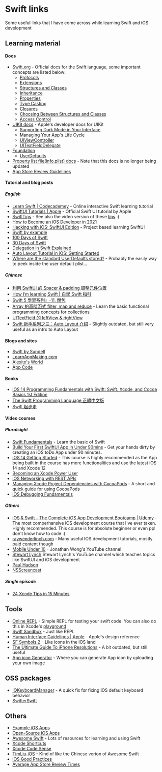 # Swift links

Some useful links that I have come across while learning Swift and iOS development

## Learning material

#### Docs

- [Swift.org](https://swift.org/) - Official docs for the Swift language, some important concepts are listed below:
  - [Protocols](https://docs.swift.org/swift-book/LanguageGuide/Protocols.html)
  - [Extensions](https://docs.swift.org/swift-book/LanguageGuide/Extensions.html)
  - [Structures and Classes](https://docs.swift.org/swift-book/LanguageGuide/ClassesAndStructures.html)
  - [Inheritance](https://docs.swift.org/swift-book/LanguageGuide/Inheritance.html)
  - [Properties](https://docs.swift.org/swift-book/LanguageGuide/Properties.html)
  - [Type Casting](https://docs.swift.org/swift-book/LanguageGuide/TypeCasting.html)
  - [Closures](https://docs.swift.org/swift-book/LanguageGuide/Closures.html)
  - [Choosing Between Structures and Classes](https://developer.apple.com/documentation/swift/choosing_between_structures_and_classes)
  - [Access Control](https://docs.swift.org/swift-book/LanguageGuide/AccessControl.html)
- [UIKit docs](https://developer.apple.com/documentation/uikit) - Apple's developer docs for UIKit
  - [Supporting Dark Mode in Your Interface](https://developer.apple.com/documentation/uikit/appearance_customization/supporting_dark_mode_in_your_interface)
  - [Managing Your App's Life Cycle](https://developer.apple.com/documentation/uikit/app_and_environment/managing_your_app_s_life_cycle)
  - [UIViewController](https://developer.apple.com/documentation/uikit/uiviewcontroller)
  - [UITextFieldDelegate](https://developer.apple.com/documentation/uikit/uitextfielddelegate)
- [Foundation](https://developer.apple.com/documentation/foundation)
  - [UserDefaults](https://developer.apple.com/documentation/foundation/userdefaults)
- [Property list file(info.plist) docs](https://developer.apple.com/library/archive/documentation/General/Reference/InfoPlistKeyReference/Articles/AboutInformationPropertyListFiles.html) - Note that this docs is no longer being updated
- [App Store Review Guidelines](https://developer.apple.com/app-store/review/guidelines/)

#### Tutorial and blog posts

##### English
- [Learn Swift | Codecademey](https://www.codecademy.com/learn/learn-swift) - Online interactive Swift learning tutorial
- [SwiftUI Tutorials | Apple](https://developer.apple.com/tutorials/swiftui) - Official Swift UI tutorial by Apple
- [SwiftTips](https://github.com/vincent-pradeilles/swift-tips) - See also the video version of these [tips](https://www.youtube.com/playlist?list=PLdXMqVQnoFleH3GSuTUpr3Fjzp1JMy-je) :)
- [How to Become an iOS Developer in 2021](https://www.hackingwithswift.com/articles/230/how-to-become-an-ios-developer)
- [Hacking with iOS: SwiftUI Edition](https://www.hackingwithswift.com/books/ios-swiftui) - Project based learning SwiftUI
- [Swift by example](http://brettbukowski.github.io/SwiftExamples/)
- [100 Days of Swift](https://medium.com/@samvlu/100-days-of-swift-736d45a19b63#.ujf6i9mpo)
- [30 Days of Swift](https://github.com/allenwong/30DaysofSwift)
- [Delegation in Swift Explained](https://learnappmaking.com/delegation-swift-how-to/)
- [Auto Layout Tutorial in iOS: Getting Started](https://www.raywenderlich.com/811496-auto-layout-tutorial-in-ios-getting-started)
- [Where are the standard UserDefaults stored?](https://crystalminds.medium.com/where-are-the-standard-userdefaults-stored-d02bf74854ff) - Probably the easily way to peek inside the user default plist...

##### Chinese

- [利用 SwiftUI 的 Spacer & padding 調整元件位置](https://medium.com/%E5%BD%BC%E5%BE%97%E6%BD%98%E7%9A%84-swift-ios-app-%E9%96%8B%E7%99%BC%E5%95%8F%E9%A1%8C%E8%A7%A3%E7%AD%94%E9%9B%86/%E5%88%A9%E7%94%A8-swiftui-%E7%9A%84-spacer-padding-%E8%AA%BF%E6%95%B4%E5%85%83%E4%BB%B6%E4%BD%8D%E7%BD%AE-1a851d3551e3)
- [How I’m learning Swift | 自學 Swift 指引](https://medium.com/henrystime/swift-ab0159b71871)
- [Swift 5 學習系列』-11. 閉包](https://medium.com/%E5%BD%BC%E5%BE%97%E6%BD%98%E7%9A%84-swift-ios-app-%E9%96%8B%E7%99%BC%E6%95%99%E5%AE%A4/%E7%B0%A1%E6%98%93%E8%AA%AA%E6%98%8Eswift-4-closures-77351c3bf775)
- [Array 的高階函式 filter, map and reduce](https://medium.com/%E5%BD%BC%E5%BE%97%E6%BD%98%E7%9A%84-swift-ios-app-%E9%96%8B%E7%99%BC%E6%95%99%E5%AE%A4/array-%E7%9A%84%E9%AB%98%E9%9A%8E%E5%87%BD%E5%BC%8F-filter-map-and-reduce-39fb8ba5a9f7) - Learn the basic functional programming concepts for collections
- [UITextField 的 leftView & rightView](https://medium.com/%E5%BD%BC%E5%BE%97%E6%BD%98%E7%9A%84-swift-ios-app-%E9%96%8B%E7%99%BC%E5%95%8F%E9%A1%8C%E8%A7%A3%E7%AD%94%E9%9B%86/uitextfield-%E7%9A%84-leftview-rightview-%E4%BB%A5%E6%94%BE%E5%A4%A7%E9%8F%A1-%E5%AF%86%E7%A2%BC%E9%A1%AF%E7%A4%BA%E9%96%8B%E9%97%9C%E7%82%BA%E4%BE%8B-7813fa9fd4f1)
- [Swift 新手系列之三：Auto Layout 介紹](https://www.appcoda.com.tw/auto-layout/) - Slightly outdated, but still very useful as an intro to Auto Layout

#### Blogs and sites

- [Swift by Sundell](https://www.swiftbysundell.com/)
- [LearnAppMaking.com](https://learnappmaking.com/)
- [Alexito's World](https://alejandromp.com/)
- [App Code](https://www.appcoda.com.tw/)

#### Books

- [iOS 14 Programming Fundamentals with Swift: Swift, Xcode, and Cocoa Basics 1st Edition](https://www.amazon.com/iOS-14-Programming-Fundamentals-Swift/dp/1492092096)
- [The Swift Programming Language 正體中文版](https://tommy60703.gitbooks.io/swift-language-traditional-chinese/content/chapter1/01_swift.html)
- [Swift 起步走](https://itisjoe.github.io/swiftgo/)

#### Video courses

##### Pluralsight

- [Swift Fundamentals](https://app.pluralsight.com/library/courses/swift3-fundamentals/table-of-contents) - Learn the basic of Swift
- [Build Your First SwiftUI App in Under 90mins](https://app.pluralsight.com/library/courses/build-first-swiftui-app/table-of-contents) - Get your hands dirty by creating an iOS toDo App under 90 minutes.
- [iOS 14 Getting Started](https://app.pluralsight.com/library/courses/ios-14-fundamentals/table-of-contents) - This course is highly recommended as the App being built in the course has more functionalities and use the latest iOS 14 and Xcode 12
- [Becoming an Xcode Power User](https://app.pluralsight.com/library/courses/becoming-xcode-power-user/table-of-contents)
- [iOS Networking with REST APIs](https://app.pluralsight.com/library/courses/ios-networking-rest-apis/table-of-contents)
- [Managing Xcode Project Dependencies with CocoaPods](https://app.pluralsight.com/library/courses/cocoapods-xcode-project-dependencies/table-of-contents) - A short and quick guide for using CocoaPods
- [iOS Debugging Fundamentals](https://app.pluralsight.com/library/courses/ios-debugging-fundamentals/table-of-contents)

##### Others

- [iOS & Swift - The Complete iOS App Development Bootcamp | Udemy](https://www.udemy.com/course/ios-13-app-development-bootcamp/) - The most comperhansive iOS development course that I've ever taken. Highly recommended. This course is for absolute beginner or even ppl don't know how to code :)
- [raywenderlinch.com](https://www.raywenderlich.com/whats-new) - Many useful IOS development tutorials, mostly paid content though
- [Mobile Under 10](https://www.youtube.com/channel/UCYZwwd9FKGwBRrL0-EYAjxA/videos) - Jonathan Wong's YouTube channel
- [Stewart Lynch](https://www.youtube.com/c/StewartLynch/videos) Stewart Lynch's YouTube channel which teaches topics like SwiftUI and iOS development
- [Paul Hudson](https://www.youtube.com/channel/UCmJi5RdDLgzvkl3Ly0DRMlQ)
- [NSScreencast](https://nsscreencast.com/episodes)

##### Single episode
- [24 Xcode Tips in 15 Minutes](https://www.youtube.com/watch?v=8kiR_QsQNPc)

## Tools

- [Online REPL](http://online.swiftplayground.run/) - Simple REPL for testing your swift code. You can also do this in Xcode's [playground](https://learnappmaking.com/xcode-playground-get-started-with-swift/)
- [Swift Sandbox](https://www.weheartswift.com/swift-sandbox/) - Just like REPL
- [Human Interface Guidelines | Apple](https://developer.apple.com/design/human-interface-guidelines/ios/visual-design/typography/) - Apple's design reference
- [SF Symbols 2](https://developer.apple.com/sf-symbols/) - Like icons in the iOS land
- [The Ultimate Guide To iPhone Resolutions](https://www.paintcodeapp.com/news/ultimate-guide-to-iphone-resolutions) - A bit outdated, but still useful
- [App icon Generator](https://appicon.co/) - Where you can generate App icon by uploading your own image


## OSS packages
- [IQKeyboardManager](https://github.com/hackiftekhar/IQKeyboardManager) - A quick fix for fixing iOS default keyboard behavior
- [SwifterSwift](https://github.com/SwifterSwift/SwifterSwift)

## Others

- [Example iOS Apps](https://github.com/jogendra/example-ios-apps)
- [Open-Source iOS Apps](https://github.com/dkhamsing/open-source-ios-apps)
- [Awesome Swift](https://github.com/matteocrippa/awesome-swift) - Lots of resources for learning and using Swift
- [Xcode Shortcuts](https://swifteducation.github.io/assets/pdfs/XcodeKeyboardShortcuts.pdf)
- [Xcode Code Sense](https://stackoverflow.com/questions/6662395/xcode-intellisense-meaning-of-letters-in-colored-boxes-like-f-t-c-m-p-c-k-etc)
- [TimLiu-iOS](https://github.com/Tim9Liu9/TimLiu-iOS) - Kind of like the Chinese verion of Awesome Swift
- [iOS Good Practices](https://github.com/futurice/ios-good-practices)
- [Average App Store Review Times](https://appreviewtimes.com/)
